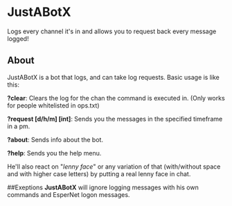 # JustABotX
Logs every channel it's in and allows you to request back every message logged!

## About
JustABotX is a bot that logs, and can take log requests.
Basic usage is like this:

**?clear**: Clears the log for the chan the command is executed in. (Only works for people whitelisted in ops.txt)

**?request [d/h/m] [int]**: Sends you the messages in the specified timeframe in a pm.

**?about**: Sends info about the bot.

**?help**: Sends you the help menu.

He'll also react on "*lenny face*" or any variation of that (with/without space and with higher case letters) by putting a real lenny face in chat.

##Exeptions
**JustABotX** will ignore logging messages with his own commands and EsperNet logon messages.
